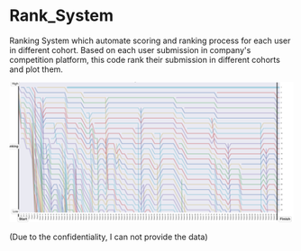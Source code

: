# Rank_System

Ranking System which automate scoring and ranking process for each user in different cohort.
Based on each user submission in company's competition platform, this code rank their submission in different cohorts and plot them.

![alt](./Competition2.png)

(Due to the confidentiality, I can not provide the data)
